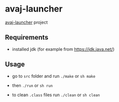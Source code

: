 # avaj-launcher
[avaj-launcher](https://github.com/pkolomiy/UNIT_Factory/blob/master/avaj-launcher/avaj-launcher.en.pdf) project


## Requirements


- installed jdk (for example from https://jdk.java.net/)


## Usage


- go to `src` folder and run `./make` or `sh make`


- then `./run` or `sh run`


- to clean `.class` files run `./clean` or `sh clean`